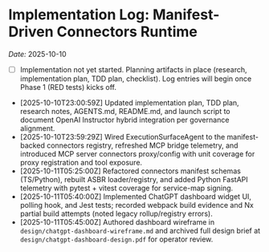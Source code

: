 # Implementation Log: Manifest-Driven Connectors Runtime

_Date:_ 2025-10-10

- [ ] Implementation not yet started. Planning artifacts in place (research, implementation plan, TDD plan, checklist). Log entries will begin once Phase 1 (RED tests) kicks off.
- [2025-10-10T23:00:59Z] Updated implementation plan, TDD plan, research notes, AGENTS.md, README.md, and launch script to document OpenAI Instructor hybrid integration per governance alignment.
- [2025-10-10T23:59:29Z] Wired ExecutionSurfaceAgent to the manifest-backed connectors registry, refreshed MCP bridge telemetry, and introduced MCP server connectors proxy/config with unit coverage for proxy registration and tool exposure.
- [2025-10-11T05:25:00Z] Refactored connectors manifest schemas (TS/Python), rebuilt ASBR loader/registry, and added Python FastAPI telemetry with pytest + vitest coverage for service-map signing.
- [2025-10-11T05:40:00Z] Implemented ChatGPT dashboard widget UI, polling hook, and Jest tests; recorded webpack build evidence and Nx partial build attempts (noted legacy rollup/registry errors).
- [2025-10-11T05:45:00Z] Authored dashboard wireframe in `design/chatgpt-dashboard-wireframe.md` and archived full design brief at `design/chatgpt-dashboard-design.pdf` for operator review.
